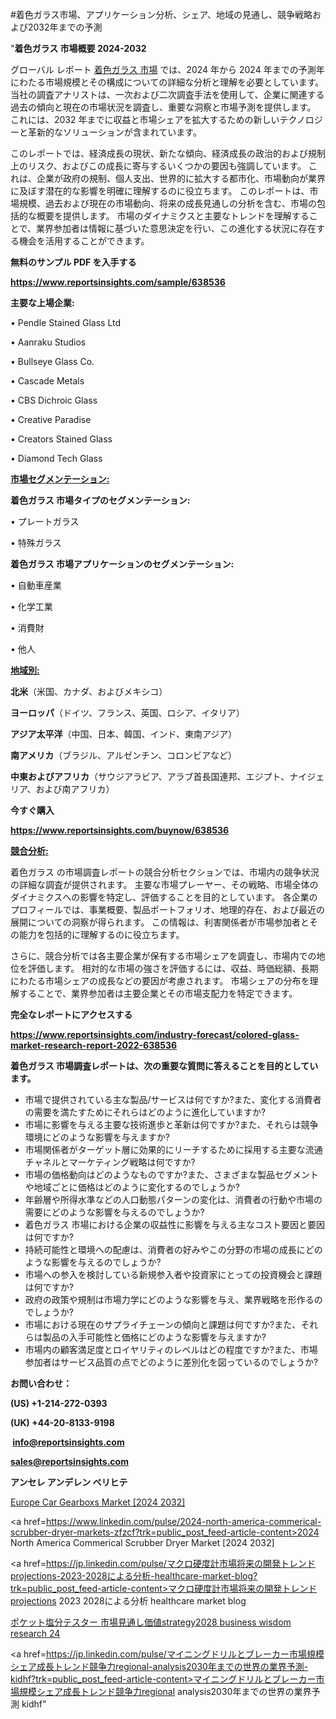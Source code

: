 #着色ガラス市場、アプリケーション分析、シェア、地域の見通し、競争戦略および2032年までの予測

"<strong>着色ガラス 市場概要 2024-2032</strong>

グローバル レポート <a href=https://www.reportsinsights.com/sample/638536>着色ガラス 市場</a> では、2024 年から 2024 年までの予測年にわたる市場規模とその構成についての詳細な分析と理解を必要としています。 当社の調査アナリストは、一次および二次調査手法を使用して、企業に関連する過去の傾向と現在の市場状況を調査し、重要な洞察と市場予測を提供します。 これには、2032 年までに収益と市場シェアを拡大​​するための新しいテクノロジーと革新的なソリューションが含まれています。

このレポートでは、経済成長の現状、新たな傾向、経済成長の政治的および規制上のリスク、およびこの成長に寄与するいくつかの要因も強調しています。 これは、企業が政府の規制、個人支出、世界的に拡大する都市化、市場動向が業界に及ぼす潜在的な影響を明確に理解するのに役立ちます。 このレポートは、市場規模、過去および現在の市場動向、将来の成長見通しの分析を含む、市場の包括的な概要を提供します。 市場のダイナミクスと主要なトレンドを理解することで、業界参加者は情報に基づいた意思決定を行い、この進化する状況に存在する機会を活用することができます。

<strong><b>無料のサンプル PDF を入手する</b></strong>

<a href=https://www.reportsinsights.com/sample/638536><strong><u>https://www.reportsinsights.com/sample/638536</u></strong></a>

<strong>主要な上場企業:</strong>

• Pendle Stained Glass Ltd

• Aanraku Studios

• Bullseye Glass Co.

• Cascade Metals

• CBS Dichroic Glass

• Creative Paradise

• Creators Stained Glass

• Diamond Tech Glass

<strong><u>市場セグメンテーション</u></strong><strong><u>:</u></strong>

<strong>着色ガラス 市場タイプのセグメンテーション:</strong>

• プレートガラス

• 特殊ガラス

<strong>着色ガラス 市場アプリケーションのセグメンテーション:</strong>

• 自動車産業

• 化学工業

• 消費財

• 他人

<strong><u>地域別</u></strong><strong><u>:</u></strong>

<strong>北米</strong>（米国、カナダ、およびメキシコ）

<strong>ヨーロッパ</strong>（ドイツ、フランス、英国、ロシア、イタリア）

<strong>アジア太平洋</strong>（中国、日本、韓国、インド、東南アジア）

<strong>南アメリカ</strong>（ブラジル、アルゼンチン、コロンビアなど）

<strong>中東およびアフリカ</strong>（サウジアラビア、アラブ首長国連邦、エジプト、ナイジェリア、および南アフリカ）

<strong>今すぐ購入</strong>

<a href=https://www.reportsinsights.com/buynow/638536><strong><u>https://www.reportsinsights.com/buynow/638536</u></strong></a>

<strong><u>競合分析:</u></strong>

着色ガラス の市場調査レポートの競合分析セクションでは、市場内の競争状況の詳細な調査が提供されます。 主要な市場プレーヤー、その戦略、市場全体のダイナミクスへの影響を特定し、評価することを目的としています。 各企業のプロフィールでは、事業概要、製品ポートフォリオ、地理的存在、および最近の展開についての洞察が得られます。 この情報は、利害関係者が市場参加者とその能力を包括的に理解するのに役立ちます。

さらに、競合分析では各主要企業が保有する市場シェアを調査し、市場内での地位を評価します。 相対的な市場の強さを評価するには、収益、時価総額、長期にわたる市場シェアの成長などの要因が考慮されます。 市場シェアの分布を理解することで、業界参加者は主要企業とその市場支配力を特定できます。

<strong>完全なレポートにアクセスする</strong>

<a href=https://www.reportsinsights.com/industry-forecast/colored-glass-market-research-report-2022-638536><strong><u><b>https://www.reportsinsights.com/industry-forecast/colored-glass-market-research-report-2022-638536</b></u></strong></a>

<strong><b>着色ガラス 市場調査レポートは、次の重要な質問に答えることを目的としています。</b></strong>
<ul>
  <li>市場で提供されている主な製品/サービスは何ですか?また、変化する消費者の需要を満たすためにそれらはどのように進化していますか?</li>
  <li>市場に影響を与える主要な技術進歩と革新は何ですか?また、それらは競争環境にどのような影響を与えますか?</li>
  <li>市場関係者がターゲット層に効果的にリーチするために採用する主要な流通チャネルとマーケティング戦略は何ですか?</li>
  <li>市場の価格動向はどのようなものですか?また、さまざまな製品セグメントや地域ごとに価格はどのように変化するのでしょうか?</li>
  <li>年齢層や所得水準などの人口動態パターンの変化は、消費者の行動や市場の需要にどのような影響を与えるのでしょうか?</li>
  <li>着色ガラス 市場における企業の収益性に影響を与える主なコスト要因と要因は何ですか?</li>
  <li>持続可能性と環境への配慮は、消費者の好みやこの分野の市場の成長にどのような影響を与えるのでしょうか?</li>
  <li>市場への参入を検討している新規参入者や投資家にとっての投資機会と課題は何ですか?</li>
  <li>政府の政策や規制は市場力学にどのような影響を与え、業界戦略を形作るのでしょうか?</li>
  <li>市場における現在のサプライチェーンの傾向と課題は何ですか?また、それらは製品の入手可能性と価格にどのような影響を与えますか?</li>
  <li>市場内の顧客満足度とロイヤリティのレベルはどの程度ですか?また、市場参加者はサービス品質の点でどのように差別化を図っているのでしょうか?</li>
</ul>
<strong>お問い合わせ：</strong>

<strong>(US) +1-214-272-0393</strong>

<strong>(UK) +44-20-8133-9198</strong>

<strong> </strong><a href=info@reportsinsights.com><strong><u>info@reportsinsights.com</u></strong></a>

<a href=sales@reportsinsights.com><strong><u>sales@reportsinsights.com</u></strong></a>

<strong>アンセレ アンデレン ベリヒテ</strong>

<a href=https://www.linkedin.com/pulse/europe-car-gearboxs-market-latest-trends-forecasts-76zsf/>Europe Car Gearboxs Market [2024 2032]</a>

<a href=https://www.linkedin.com/pulse/2024-north-america-commerical-scrubber-dryer-markets-zfzcf?trk=public_post_feed-article-content>2024 North America Commerical Scrubber Dryer Market [2024 2032]</a>

<a href=https://jp.linkedin.com/pulse/マクロ硬度計市場将来の開発トレンドprojections-2023-2028による分析-healthcare-market-blog?trk=public_post_feed-article-content>マクロ硬度計市場将来の開発トレンドprojections 2023 2028による分析 healthcare market blog</a>

<a href=https://www.linkedin.com/pulse/ポケット塩分テスター-市場見通し価値strategy2028-business-wisdom-research-24/>ポケット塩分テスター 市場見通し価値strategy2028 business wisdom research 24</a>

<a href=https://jp.linkedin.com/pulse/マイニングドリルとブレーカー市場規模シェア成長トレンド競争力regional-analysis2030年までの世界の業界予測-kidhf?trk=public_post_feed-article-content>マイニングドリルとブレーカー市場規模シェア成長トレンド競争力regional analysis2030年までの世界の業界予測 kidhf</a>"
